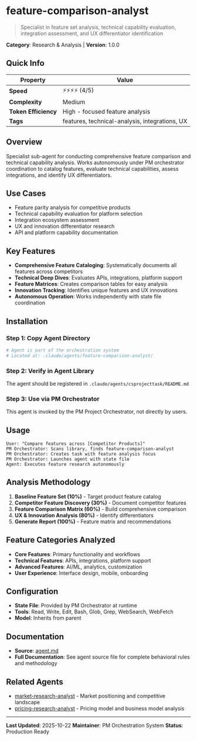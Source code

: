 # feature-comparison-analyst

> Specialist in feature set analysis, technical capability evaluation, integration assessment, and UX differentiator identification

**Category**: Research & Analysis | **Version**: 1.0.0

## Quick Info

| Property | Value |
|----------|-------|
| **Speed** | ⚡⚡⚡⚡ (4/5) |
| **Complexity** | Medium |
| **Token Efficiency** | High - focused feature analysis |
| **Tags** | features, technical-analysis, integrations, UX |

## Overview

Specialist sub-agent for conducting comprehensive feature comparison and technical capability analysis. Works autonomously under PM orchestrator coordination to catalog features, evaluate technical capabilities, assess integrations, and identify UX differentiators.

## Use Cases

- Feature parity analysis for competitive products
- Technical capability evaluation for platform selection
- Integration ecosystem assessment
- UX and innovation differentiator research
- API and platform capability documentation

## Key Features

- **Comprehensive Feature Cataloging**: Systematically documents all features across competitors
- **Technical Deep Dives**: Evaluates APIs, integrations, platform support
- **Feature Matrices**: Creates comparison tables for easy analysis
- **Innovation Tracking**: Identifies unique features and UX innovations
- **Autonomous Operation**: Works independently with state file coordination

## Installation

### Step 1: Copy Agent Directory

```bash
# Agent is part of the orchestration system
# Located at: .claude/agents/feature-comparison-analyst/
```

### Step 2: Verify in Agent Library

The agent should be registered in `.claude/agents/csprojecttask/README.md`

### Step 3: Use via PM Orchestrator

This agent is invoked by the PM Project Orchestrator, not directly by users.

## Usage

```
User: "Compare features across [Competitor Products]"
PM Orchestrator: Scans library, finds feature-comparison-analyst
PM Orchestrator: Creates task with feature analysis focus
PM Orchestrator: Launches agent with state file
Agent: Executes feature research autonomously
```

## Analysis Methodology

1. **Baseline Feature Set (10%)** - Target product feature catalog
2. **Competitor Feature Discovery (30%)** - Document competitor features
3. **Feature Comparison Matrix (60%)** - Build comprehensive comparison
4. **UX & Innovation Analysis (80%)** - Identify differentiators
5. **Generate Report (100%)** - Feature matrix and recommendations

## Feature Categories Analyzed

- **Core Features**: Primary functionality and workflows
- **Technical Features**: APIs, integrations, platform support
- **Advanced Features**: AI/ML, analytics, customization
- **User Experience**: Interface design, mobile, onboarding

## Configuration

- **State File**: Provided by PM Orchestrator at runtime
- **Tools**: Read, Write, Edit, Bash, Glob, Grep, WebSearch, WebFetch
- **Model**: Inherits from parent

## Documentation

- **Source**: [agent.md](agent.md)
- **Full Documentation**: See agent source file for complete behavioral rules and methodology

## Related Agents

- [market-research-analyst](../market-research-analyst/README.md) - Market positioning and competitive landscape
- [pricing-research-analyst](../pricing-research-analyst/README.md) - Pricing model and business model analysis

---

**Last Updated**: 2025-10-22
**Maintainer**: PM Orchestration System
**Status**: Production Ready
